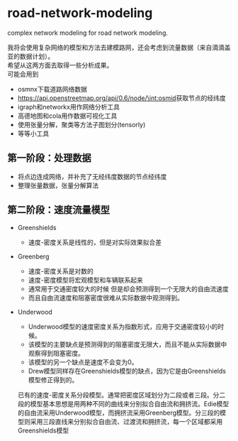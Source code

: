 # road-network-modeling
complex network modeling for road network modeling.

我将会使用复杂网络的模型和方法去建模路网，还会考虑到流量数据（来自滴滴盖亚的数据计划）。   
希望从这两方面去取得一些分析成果。  
可能会用到  

+ osmnx下载道路网络数据
+ https://api.openstreetmap.org/api/0.6/node/\<int:osmid>获取节点的经纬度
+ igraph和networkx用作网络分析工具
+ 高德地图和cola用作数据可视化工具
+ 使用张量分解，聚类等方法子图划分(tensorly)
+ 等等小工具

## 第一阶段：处理数据
+ 将点边连成网络，并补充了无经纬度数据的节点经纬度
+ 整理张量数据，张量分解算法

## 第二阶段：速度流量模型
+ Greenshields 
    + 速度-密度关系是线性的，但是对实际效果拟合差
+ Greenberg
    +  速度-密度关系是对数的
    + 速度-密度模型将宏观模型和车辆联系起来
    + 通常用于交通密度较大的时候 但是却会预测得到一个无限大的自由流速度
    + 而且自由流速度和阻塞密度很难从实际数据中观测得到。
+ Underwood
    + Underwood模型的速度密度关系为指数形式，应用于交通密度较小的时候。
    + 该模型的主要缺点是预测得到的阻塞密度无限大，而且不能从实际数据中观察得到阻塞密度。
    + 该模型的另一个缺点是速度不会变为0。
    + Drew模型同样存在Greenshields模型的缺点，因为它是由Greenshields模型修正得到的。   
    
   已有的速度-密度关系分段模型。通常把密度区域划分为二段或者三段。分二段的模型基本思想是用两种不同的曲线来分别拟合自由流和拥挤流。Edie模型的自由流采用Underwood模型，而拥挤流采用Greenberg模型。分三段的模型则采用三段直线来分别拟合自由流、过渡流和拥挤流，每一个区域都采用Greenshields模型
